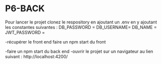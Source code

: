 # P6-BACK

Pour lancer le projet clonez le respository en ajoutant un .env en y ajoutant les constantes suivantes : 
DB_PASSWORD = 
DB_USERNAME= 
DB_NAME = 
JWT_PASSWORD = 

-récupérer le front end faire un npm start du front

-faire un npm start du back end
-ouvrir le projet sur un navigateur au lien suivant : http://localhost:4200/
